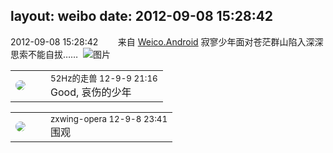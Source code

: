 layout: weibo
date: 2012-09-08 15:28:42
---
<meta name="referrer" content="no-referrer" />

2012-09-08 15:28:42  &nbsp;&nbsp;&nbsp;&nbsp;&nbsp;&nbsp; 来自 <a href="http://app.weibo.com/t/feed/l4RWD" rel="nofollow">Weico.Android</a>
寂寥少年面对苍茫群山陷入深深思索不能自拔……  ​​​
![图片](https://ww3.sinaimg.cn/large/6d2a6003jw1dwp59s44cej.jpg)

<table style="width: 100%;">
  <tr>
    <td style="width: 40px;"><img style="border-radius:50%" src="https://tva4.sinaimg.cn/crop.0.0.180.180.50/8beaf773jw1e8qgp5bmzyj2050050aa8.jpg?KID=imgbed,tva&Expires=1624463422&ssig=X5aDqdfnWG"></td>
    <td colspan="2"><small>52Hz的走兽 12-9-9 21:16</small><br/>Good, 哀伤的少年</td>
  </tr>
</table>

<table style="width: 100%;">
  <tr>
    <td style="width: 40px;"><img style="border-radius:50%" src="https://tva4.sinaimg.cn/crop.0.0.180.180.50/735b8c72jw1e8qgp5bmzyj2050050aa8.jpg?KID=imgbed,tva&Expires=1624463422&ssig=lzDnOlqryK"></td>
    <td colspan="2"><small>zxwing-opera 12-9-8 23:41</small><br/>围观</td>
  </tr>
</table>
